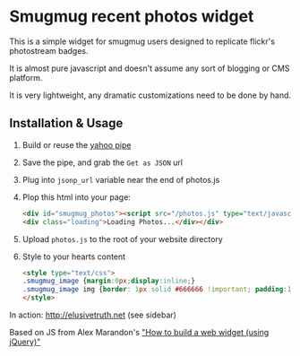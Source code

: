 # Smugmug recent photos widget

This is a simple widget for smugmug users designed to replicate flickr's
photostream badges.

It is almost pure javascript and doesn't assume any sort of blogging or CMS
platform.

It is very lightweight, any dramatic customizations need to be done
by hand.

## Installation & Usage

1. Build or reuse the [yahoo pipe][1]
2. Save the pipe, and grab the `Get as JSON` url
3. Plug into `jsonp_url` variable near the end of photos.js
4. Plop this html into your page:

    ```html
    <div id="smugmug_photos"><script src="/photos.js" type="text/javascript"></script>
    <div class="loading">Loading Photos...</div></div>
    ```

6. Upload `photos.js` to the root of your website directory
7. Style to your hearts content

    ```html
    <style type="text/css">
    .smugmug_image {margin:0px;display:inline;}
    .smugmug_image img {border: 1px solid #666666 !important; padding:1px; margin:2px;}
    </style>
    ```

In action: http://elusivetruth.net (see sidebar)

Based on JS from Alex Marandon's ["How to build a web widget (using jQuery)"][2]

[1]: http://pipes.yahoo.com/pipes/pipe.info?_id=06c20c592c63684bf5315b9c9e534180
[2]: http://alexmarandon.com/articles/web_widget_jquery/

